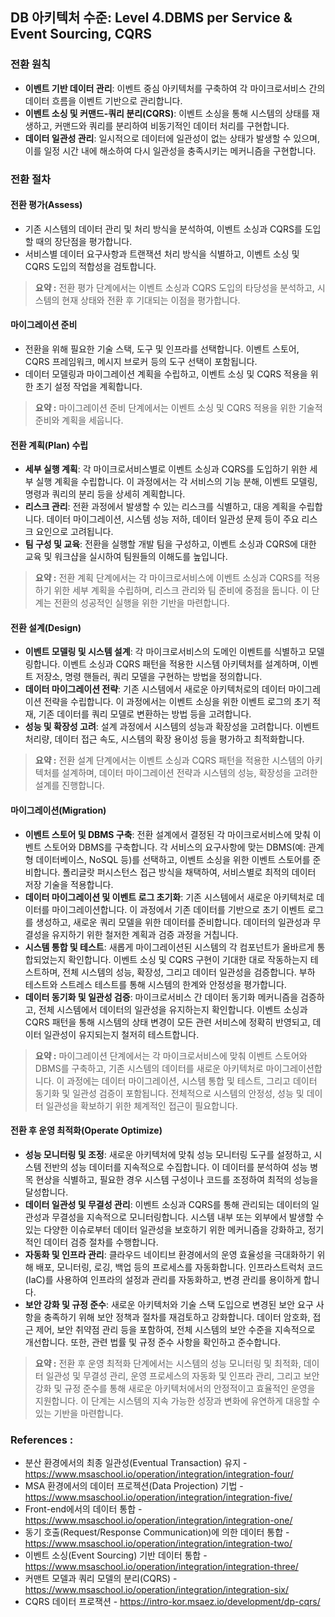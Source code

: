 ## DB 아키텍처 수준: Level 4.DBMS per Service & Event Sourcing, CQRS

### 전환 원칙
- **이벤트 기반 데이터 관리**: 이벤트 중심 아키텍처를 구축하여 각 마이크로서비스 간의 데이터 흐름을 이벤트 기반으로 관리합니다.
- **이벤트 소싱 및 커맨드-쿼리 분리(CQRS)**: 이벤트 소싱을 통해 시스템의 상태를 재생하고, 커맨드와 쿼리를 분리하여 비동기적인 데이터 처리를 구현합니다.
- **데이터 일관성 관리**: 일시적으로 데이터에 일관성이 없는 상태가 발생할 수 있으며, 이를 일정 시간 내에 해소하여 다시 일관성을 충족시키는 메커니즘을 구현합니다.

### 전환 절차
#### 전환 평가(Assess)
- 기존 시스템의 데이터 관리 및 처리 방식을 분석하여, 이벤트 소싱과 CQRS를 도입할 때의 장단점을 평가합니다.
- 서비스별 데이터 요구사항과 트랜잭션 처리 방식을 식별하고, 이벤트 소싱 및 CQRS 도입의 적합성을 검토합니다.

> **요약 :** 전환 평가 단계에서는 이벤트 소싱과 CQRS 도입의 타당성을 분석하고, 시스템의 현재 상태와 전환 후 기대되는 이점을 평가합니다.

#### 마이그레이션 준비
- 전환을 위해 필요한 기술 스택, 도구 및 인프라를 선택합니다. 이벤트 스토어, CQRS 프레임워크, 메시지 브로커 등의 도구 선택이 포함됩니다.
- 데이터 모델링과 마이그레이션 계획을 수립하고, 이벤트 소싱 및 CQRS 적용을 위한 초기 설정 작업을 계획합니다.

> **요약 :** 마이그레이션 준비 단계에서는 이벤트 소싱 및 CQRS 적용을 위한 기술적 준비와 계획을 세웁니다.

#### 전환 계획(Plan) 수립
- **세부 실행 계획**: 각 마이크로서비스별로 이벤트 소싱과 CQRS를 도입하기 위한 세부 실행 계획을 수립합니다. 이 과정에서는 각 서비스의 기능 분해, 이벤트 모델링, 명령과 쿼리의 분리 등을 상세히 계획합니다.
- **리스크 관리**: 전환 과정에서 발생할 수 있는 리스크를 식별하고, 대응 계획을 수립합니다. 데이터 마이그레이션, 시스템 성능 저하, 데이터 일관성 문제 등이 주요 리스크 요인으로 고려됩니다.
- **팀 구성 및 교육**: 전환을 실행할 개발 팀을 구성하고, 이벤트 소싱과 CQRS에 대한 교육 및 워크샵을 실시하여 팀원들의 이해도를 높입니다.

> **요약 :** 전환 계획 단계에서는 각 마이크로서비스에 이벤트 소싱과 CQRS를 적용하기 위한 세부 계획을 수립하며, 리스크 관리와 팀 준비에 중점을 둡니다. 이 단계는 전환의 성공적인 실행을 위한 기반을 마련합니다.

#### 전환 설계(Design)
- **이벤트 모델링 및 시스템 설계**: 각 마이크로서비스의 도메인 이벤트를 식별하고 모델링합니다. 이벤트 소싱과 CQRS 패턴을 적용한 시스템 아키텍처를 설계하며, 이벤트 저장소, 명령 핸들러, 쿼리 모델을 구현하는 방법을 정의합니다.
- **데이터 마이그레이션 전략**: 기존 시스템에서 새로운 아키텍처로의 데이터 마이그레이션 전략을 수립합니다. 이 과정에서는 이벤트 소싱을 위한 이벤트 로그의 초기 적재, 기존 데이터를 쿼리 모델로 변환하는 방법 등을 고려합니다.
- **성능 및 확장성 고려**: 설계 과정에서 시스템의 성능과 확장성을 고려합니다. 이벤트 처리량, 데이터 접근 속도, 시스템의 확장 용이성 등을 평가하고 최적화합니다.

> **요약 :** 전환 설계 단계에서는 이벤트 소싱과 CQRS 패턴을 적용한 시스템의 아키텍처를 설계하며, 데이터 마이그레이션 전략과 시스템의 성능, 확장성을 고려한 설계를 진행합니다.

#### 마이그레이션(Migration)
- **이벤트 스토어 및 DBMS 구축**: 전환 설계에서 결정된 각 마이크로서비스에 맞춰 이벤트 스토어와 DBMS를 구축합니다. 각 서비스의 요구사항에 맞는 DBMS(예: 관계형 데이터베이스, NoSQL 등)를 선택하고, 이벤트 소싱을 위한 이벤트 스토어를 준비합니다. 폴리글랏 퍼시스턴스 접근 방식을 채택하여, 서비스별로 최적의 데이터 저장 기술을 적용합니다.
- **데이터 마이그레이션 및 이벤트 로그 초기화**: 기존 시스템에서 새로운 아키텍처로 데이터를 마이그레이션합니다. 이 과정에서 기존 데이터를 기반으로 초기 이벤트 로그를 생성하고, 새로운 쿼리 모델을 위한 데이터를 준비합니다. 데이터의 일관성과 무결성을 유지하기 위한 철저한 계획과 검증 과정을 거칩니다.
- **시스템 통합 및 테스트**: 새롭게 마이그레이션된 시스템의 각 컴포넌트가 올바르게 통합되었는지 확인합니다. 이벤트 소싱 및 CQRS 구현이 기대한 대로 작동하는지 테스트하며, 전체 시스템의 성능, 확장성, 그리고 데이터 일관성을 검증합니다. 부하 테스트와 스트레스 테스트를 통해 시스템의 한계와 안정성을 평가합니다.
- **데이터 동기화 및 일관성 검증**: 마이크로서비스 간 데이터 동기화 메커니즘을 검증하고, 전체 시스템에서 데이터의 일관성을 유지하는지 확인합니다. 이벤트 소싱과 CQRS 패턴을 통해 시스템의 상태 변경이 모든 관련 서비스에 정확히 반영되고, 데이터 일관성이 유지되는지 철저히 테스트합니다.

> **요약 :** 마이그레이션 단계에서는 각 마이크로서비스에 맞춰 이벤트 스토어와 DBMS를 구축하고, 기존 시스템의 데이터를 새로운 아키텍처로 마이그레이션합니다. 이 과정에는 데이터 마이그레이션, 시스템 통합 및 테스트, 그리고 데이터 동기화 및 일관성 검증이 포함됩니다. 전체적으로 시스템의 안정성, 성능 및 데이터 일관성을 확보하기 위한 체계적인 접근이 필요합니다.

#### 전환 후 운영 최적화(Operate Optimize)
- **성능 모니터링 및 조정**: 새로운 아키텍처에 맞춰 성능 모니터링 도구를 설정하고, 시스템 전반의 성능 데이터를 지속적으로 수집합니다. 이 데이터를 분석하여 성능 병목 현상을 식별하고, 필요한 경우 시스템 구성이나 코드를 조정하여 최적의 성능을 달성합니다.
- **데이터 일관성 및 무결성 관리**: 이벤트 소싱과 CQRS를 통해 관리되는 데이터의 일관성과 무결성을 지속적으로 모니터링합니다. 시스템 내부 또는 외부에서 발생할 수 있는 다양한 이슈로부터 데이터 일관성을 보호하기 위한 메커니즘을 강화하고, 정기적인 데이터 검증 절차를 수행합니다.
- **자동화 및 인프라 관리**: 클라우드 네이티브 환경에서의 운영 효율성을 극대화하기 위해 배포, 모니터링, 로깅, 백업 등의 프로세스를 자동화합니다. 인프라스트럭처 코드(IaC)를 사용하여 인프라의 설정과 관리를 자동화하고, 변경 관리를 용이하게 합니다.
- **보안 강화 및 규정 준수**: 새로운 아키텍처와 기술 스택 도입으로 변경된 보안 요구 사항을 충족하기 위해 보안 정책과 절차를 재검토하고 강화합니다. 데이터 암호화, 접근 제어, 보안 취약점 관리 등을 포함하여, 전체 시스템의 보안 수준을 지속적으로 개선합니다. 또한, 관련 법률 및 규정 준수 사항을 확인하고 준수합니다.

> **요약 :** 전환 후 운영 최적화 단계에서는 시스템의 성능 모니터링 및 최적화, 데이터 일관성 및 무결성 관리, 운영 프로세스의 자동화 및 인프라 관리, 그리고 보안 강화 및 규정 준수를 통해 새로운 아키텍처에서의 안정적이고 효율적인 운영을 지원합니다. 이 단계는 시스템의 지속 가능한 성장과 변화에 유연하게 대응할 수 있는 기반을 마련합니다.

### References :
- 분산 환경에서의 최종 일관성(Eventual Transaction) 유지 - https://www.msaschool.io/operation/integration/integration-four/
- MSA 환경에서의 데이터 프로젝션(Data Projection) 기법 - https://www.msaschool.io/operation/integration/integration-five/
- Front-end에서의 데이터 통합 - https://www.msaschool.io/operation/integration/integration-one/
- 동기 호출(Request/Response Communication)에 의한 데이터 통합 - https://www.msaschool.io/operation/integration/integration-two/
- 이벤트 소싱(Event Sourcing) 기반 데이터 통합 - https://www.msaschool.io/operation/integration/integration-three/
- 커맨트 모델과 쿼리 모델의 분리(CQRS) - https://www.msaschool.io/operation/integration/integration-six/
- CQRS 데이터 프로잭션 - https://intro-kor.msaez.io/development/dp-cqrs/